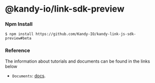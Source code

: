 @kandy-io/link-sdk-preview
========

### Npm Install

`$ npm install https://github.com/Kandy-IO/kandy-link-js-sdk-preview#beta`

### Reference

The information about tutorials and documents can be found in the links below

* `Documents`: [docs](https://Kandy-IO.github.io/kandy-link-js-sdk-preview/docs).







